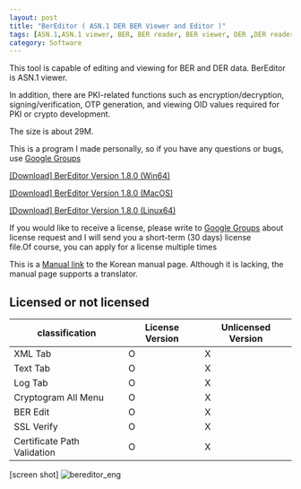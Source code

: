 ```yaml
---
layout: post
title: "BerEditor ( ASN.1 DER BER Viewer and Editor )"
tags: [ASN.1,ASN.1 viewer, BER, BER reader, BER viewer, DER ,DER reader]
category: Software
---
```

This tool is capable of editing  and viewing for BER and DER  data.
BerEditor is ASN.1 viewer.


In addition, there are PKI-related functions such as encryption/decryption, signing/verification, OTP generation, and viewing OID values required for PKI or crypto development.

The size is about 29M.

This is a program I made personally, so if you have any questions or bugs, use [Google Groups]( https://groups.google.com/g/bereditor, "Google Groups" )

[[Download] BerEditor Version 1.8.0 (Win64)]( https://jykim74.github.io/msi/BerEditor-enV180.msi "BerEditor" )

[[Download] BerEditor Version 1.8.0 (MacOS)]( https://jykim74.github.io/dmg/BerEditorV180.dmg "BerEditor" )

[[Download] BerEditor Version 1.8.0 (Linux64)]( https://jykim74.github.io/zip/BerEditorV180.zip "BerEditor" )

If you would like to receive a license, please write to [Google Groups]( https://groups.google.com/g/bereditor, "Google Groups" ) about license request and I will send you a short-term (30 days) license file.Of course, you can apply for a license multiple times

This is a [Manual link]( https://jykim74.tistory.com/category/Manual/BerEditor "BerEditor Manual")  to the Korean manual page.
Although it is lacking, the manual page supports a translator.

## Licensed or not licensed

|classification|License Version|Unlicensed Version|
|---|---|---|
|XML Tab| O | X |
|Text Tab | O | X |
| Log Tab | O | X |
| Cryptogram All Menu | O | X |
| BER Edit | O | X |
| SSL Verify | O | X |
| Certificate Path Validation | O | X |



[screen shot]
![bereditor_eng](https://user-images.githubusercontent.com/23622335/231694027-2c105393-a052-4008-a5d9-082437ce1744.png)

